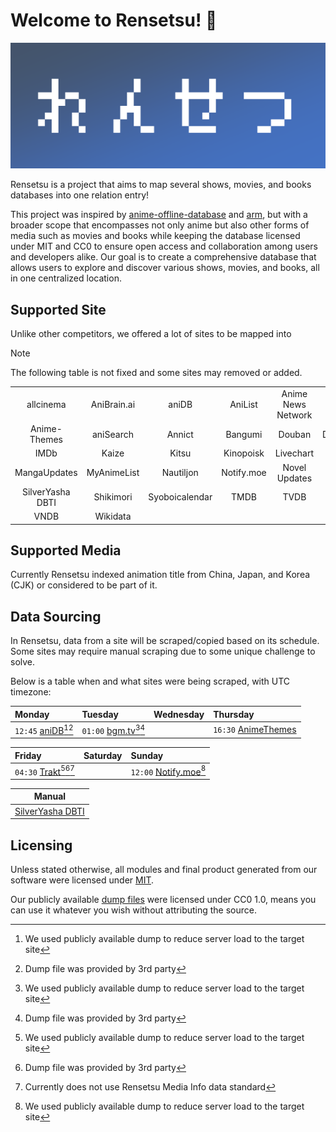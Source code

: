 # Welcome to Rensetsu! 👋

![banner](https://raw.githubusercontent.com/rensetsu/.github/main/img/banner.png)

Rensetsu is a project that aims to map several shows, movies, and books
databases into one relation entry!

This project was inspired by [anime-offline-database][aod] and [arm], but with
a broader scope that encompasses not only anime but also other forms of media
such as movies and books while keeping the database licensed under MIT and CC0
to ensure open access and collaboration among users and developers alike. Our
goal is to create a comprehensive database that allows users to explore and
discover various shows, movies, and books, all in one centralized location.

## Supported Site

Unlike other competitors, we offered a lot of sites to be mapped into

> [!NOTE]
>
> The following table is not fixed and some sites may removed or added.

<!-- markdownlint-disable MD013 -->

|   |   |   |   |   |   |
| :-: | :-: | :-: | :-: | :-: | :-: |
| allcinema | AniBrain.ai | aniDB | AniList | Anime News Network | Anime-Planet |
| Anime-Themes | aniSearch | Annict | Bangumi | Douban | Doujinshi.info |
| IMDb | Kaize | Kitsu | Kinopoisk | Livechart | MangaDex |
| MangaUpdates | MyAnimeList | Nautiljon | Notify.moe | Novel Updates | Otak Otaku |
| SilverYasha DBTI | Shikimori | Syoboicalendar | TMDB | TVDB | Trakt |
| VNDB | Wikidata | | | | |

<!-- markdownlint-enable MD013 -->

## Supported Media

Currently Rensetsu indexed animation title from China, Japan, and Korea (CJK) or
considered to be part of it.

## Data Sourcing

In Rensetsu, data from a site will be scraped/copied based on its schedule. Some
sites may require manual scraping due to some unique challenge to solve.

Below is a table when and what sites were being scraped, with UTC timezone:

<!-- markdownlint-disable MD013 -->

| Monday                       | Tuesday                       | Wednesday | Thursday                   |
| :--------------------------- | :---------------------------- | :-------- | :------------------------- |
| `12:45` [aniDB][adb][^1][^2] | `01:00` [bgm.tv][bgm][^1][^2] |           | `16:30` [AnimeThemes][dmp] |

| Friday                            | Saturday | Sunday                        |
| :-------------------------------- | :------- | :---------------------------- |
| `04:30` [Trakt][trk][^1][^2][^3]  |          | `12:00` [Notify.moe][ntf][^1] |

| Manual                  |
| ----------------------- |
| [SilverYasha DBTI][dmp] |

[^1]: We used publicly available dump to reduce server load to the target site
[^2]: Dump file was provided by 3rd party
[^3]: Currently does not use Rensetsu Media Info data standard

<!-- markdownlint-enable MD013 -->

## Licensing

Unless stated otherwise, all modules and final product generated from our
software were licensed under [MIT](https://raw.githubusercontent.com/rensetsu/.github/main/LICENSE).

Our publicly available [dump files][dmp] were licensed under CC0 1.0, means
you can use it whatever you wish without attributing the source.

[aod]: https://github.com/manami-project/anime-offline-database
[arm]: https://github.com/kawaiioverflow/arm
[adb]: https://github.com/rensetsu/db.anidb.rensetsu-diorama
[bgm]: https://github.com/rensetsu/db.bangumi.rensetsu-xingxi
[dmp]: https://github.com/rensetsu/db.rensetsu.public-dump
[trk]: https://github.com/rensetsu/db.trakt.anitrakt
[ntf]: https://github.com/rensetsu/db.notify.rensetsu-mirai
